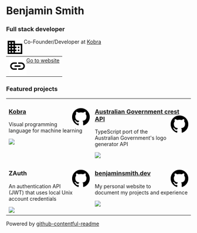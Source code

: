 
# Benjamin Smith

### Full stack developer

<img align="left" src="https://raw.githubusercontent.com/Merlin04/github-contentful-readme/main/business-24px.svg">Co-Founder/Developer at
<a href="https://kobra.dev">Kobra</a>

<table><tr><td><a href="https://benjaminsmith.dev"><img align="left" src="https://raw.githubusercontent.com/Merlin04/github-contentful-readme/main/link-24px.svg">Go to website</a></td></tr></table>

### Featured projects
<table>
<tr>
<td valign="top" width="400px"><h3><a href="https://kobra.dev">Kobra</a><a href="https://github.com/kobra-dev"><img align="right" src="https://raw.githubusercontent.com/Merlin04/github-contentful-readme/main/github-24px.svg"></a></h3>
        <p>Visual programming language for machine learning</p>
        <img src="https://images.ctfassets.net/d4vc57z4o8dm/5udgQo4HTp5GV2O870OJS0/36f03bbb72851540941b0e4c4fed4081/Screenshot_from_2021-06-23_20-26-19.png?h=600&q=50&fm=webp"></td>
<td valign="top" width="400px"><h3><a href="https://aus-crest.vercel.app/stacked.png?agency=Department%20of%20Porting%20Things%20to%20TypeScript&height=600">Australian Government crest API</a><a href="https://github.com/Merlin04/crest-branding"><img align="right" src="https://raw.githubusercontent.com/Merlin04/github-contentful-readme/main/github-24px.svg"></a></h3>
        <p> TypeScript port of the Australian Government's logo generator API</p>
        <img src="https://images.ctfassets.net/d4vc57z4o8dm/2VkP3MGvO5vlBeVHYmwbHy/22ba679aa565897512936f212af3f0d4/stacked.png?h=600&q=50&fm=webp"></td>
</tr>
<tr>
<td valign="top" width="400px"><h3>ZAuth<a href="https://github.com/Merlin04/zauth"><img align="right" src="https://raw.githubusercontent.com/Merlin04/github-contentful-readme/main/github-24px.svg"></a></h3>
        <p>An authentication API (JWT) that uses local Unix account credentials </p>
        <img src="https://images.ctfassets.net/d4vc57z4o8dm/3qkXdC5CVvTWrQ6p2iNylT/5bceb0ccbf8c90c4ae1681bcda913376/zauth-screenshot.png?h=600&q=50&fm=webp"></td>
<td valign="top" width="400px"><h3><a href="https://benjaminsmith.dev">benjaminsmith.dev</a><a href="https://github.com/merlin04/benjaminsmith.dev"><img align="right" src="https://raw.githubusercontent.com/Merlin04/github-contentful-readme/main/github-24px.svg"></a></h3>
        <p>My personal website to document my projects and experience</p>
        <img src="https://images.ctfassets.net/d4vc57z4o8dm/3WuiWaURARs8Nawln8yNWo/028de30aa350fc8debf2539a9d799267/benjaminsmith.dev_screenshot.png?h=600&q=50&fm=webp"></td>
</tr>
</table>

Powered by [github-contentful-readme](https://github.com/Merlin04/github-contentful-readme)
    